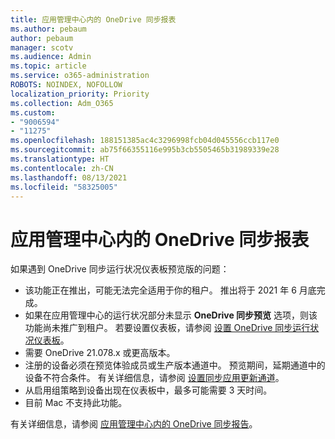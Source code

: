 ```yaml
---
title: 应用管理中心内的 OneDrive 同步报表
ms.author: pebaum
author: pebaum
manager: scotv
ms.audience: Admin
ms.topic: article
ms.service: o365-administration
ROBOTS: NOINDEX, NOFOLLOW
localization_priority: Priority
ms.collection: Adm_O365
ms.custom:
- "9006594"
- "11275"
ms.openlocfilehash: 188151385ac4c3296998fcb04d045556ccb117e0
ms.sourcegitcommit: ab75f66355116e995b3cb5505465b31989339e28
ms.translationtype: HT
ms.contentlocale: zh-CN
ms.lasthandoff: 08/13/2021
ms.locfileid: "58325005"
---
```

# <a name="onedrive-sync-reports-in-the-app-admin-center"></a>应用管理中心内的 OneDrive 同步报表

如果遇到 OneDrive 同步运行状况仪表板预览版的问题：

- 该功能正在推出，可能无法完全适用于你的租户。 推出将于 2021 年 6 月底完成。
- 如果在应用管理中心的运行状况部分未显示 **OneDrive 同步预览** 选项，则该功能尚未推广到租户。 若要设置仪表板，请参阅 [设置 OneDrive 同步运行状况仪表板](https://docs.microsoft.com/OneDrive/sync-health#set-up-the-onedrive-sync-health-dashboard)。
- 需要 OneDrive 21.078.x 或更高版本。
- 注册的设备必须在预览体验成员或生产版本通道中。 预览期间，延期通道中的设备不符合条件。 有关详细信息，请参阅 [设置同步应用更新通道](https://docs.microsoft.com/OneDrive/use-group-policy#set-the-sync-app-update-ring)。
- 从启用组策略到设备出现在仪表板中，最多可能需要 3 天时间。
- 目前 Mac 不支持此功能。

有关详细信息，请参阅 [应用管理中心内的 OneDrive 同步报告](https://docs.microsoft.com/OneDrive/sync-health)。
